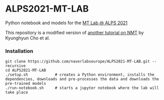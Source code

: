 # ALPS2021-MT-LAB
Python notebook and models for the [MT Lab @ ALPS 2021](http://lig-alps.imag.fr/)

This repository is a modified version of [another tutorial on NMT](https://github.com/nyu-dl/AMMI-2019-NLP-Part2/blob/master/02-day-RLM%26NMT/02.c.NMT/NMT.ipynb) by Kyunghyun Cho et al.

### Installation

```
git clone https://github.com/naverlabseurope/ALPS2021-MT-LAB.git --recursive
cd ALPS2021-MT-LAB
./setup.sh            # creates a Python environment, installs the dependencies, downloads and pre-processes the data and downloads the pre-trained models
./run-notebook.sh     # starts a jupyter notebook where the lab will take place
```

